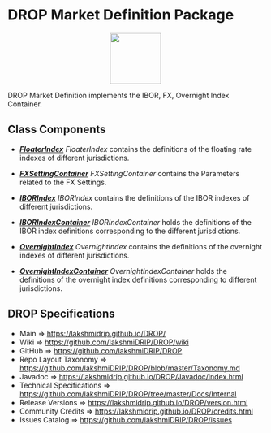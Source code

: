 # DROP Market Definition Package

<p align="center"><img src="https://github.com/lakshmiDRIP/DROP/blob/master/DRIP_Logo.gif?raw=true" width="100"></p>

DROP Market Definition implements the IBOR, FX, Overnight Index Container.


## Class Components

 * [***FloaterIndex***](https://github.com/lakshmiDRIP/DROP/tree/master/src/main/java/org/drip/market/definition/FloaterIndex.java)
 <i>FloaterIndex</i> contains the definitions of the floating rate indexes of different jurisdictions.

 * [***FXSettingContainer***](https://github.com/lakshmiDRIP/DROP/tree/master/src/main/java/org/drip/market/definition/FXSettingContainer.java)
 <i>FXSettingContainer</i> contains the Parameters related to the FX Settings.

 * [***IBORIndex***](https://github.com/lakshmiDRIP/DROP/tree/master/src/main/java/org/drip/market/definition/IBORIndex.java)
 <i>IBORIndex</i> contains the definitions of the IBOR indexes of different jurisdictions.

 * [***IBORIndexContainer***](https://github.com/lakshmiDRIP/DROP/tree/master/src/main/java/org/drip/market/definition/IBORIndexContainer.java)
 <i>IBORIndexContainer</i> holds the definitions of the IBOR index definitions corresponding to the different
 jurisdictions.

 * [***OvernightIndex***](https://github.com/lakshmiDRIP/DROP/tree/master/src/main/java/org/drip/market/definition/OvernightIndex.java)
 <i>OvernightIndex</i> contains the definitions of the overnight indexes of different jurisdictions.

 * [***OvernightIndexContainer***](https://github.com/lakshmiDRIP/DROP/tree/master/src/main/java/org/drip/market/definition/OvernightIndexContainer.java)
 <i>OvernightIndexContainer</i> holds the definitions of the overnight index definitions corresponding to
 different jurisdictions.


## DROP Specifications

 * Main                     => https://lakshmidrip.github.io/DROP/
 * Wiki                     => https://github.com/lakshmiDRIP/DROP/wiki
 * GitHub                   => https://github.com/lakshmiDRIP/DROP
 * Repo Layout Taxonomy     => https://github.com/lakshmiDRIP/DROP/blob/master/Taxonomy.md
 * Javadoc                  => https://lakshmidrip.github.io/DROP/Javadoc/index.html
 * Technical Specifications => https://github.com/lakshmiDRIP/DROP/tree/master/Docs/Internal
 * Release Versions         => https://lakshmidrip.github.io/DROP/version.html
 * Community Credits        => https://lakshmidrip.github.io/DROP/credits.html
 * Issues Catalog           => https://github.com/lakshmiDRIP/DROP/issues

